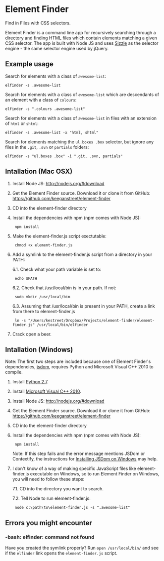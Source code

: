 # Element Finder

Find in Files with CSS selectors.

Element Finder is a command line app for recursively searching through a directory and finding HTML files which contain elements matching a given CSS selector. The app is built with Node JS and uses [Sizzle](http://sizzlejs.com/) as the selector engine - the same selector engine used by jQuery.


## Example usage

Search for elements with a class of `awesome-list`:

    elfinder -s .awesome-list

Search for elements with a class of `awesome-list` which are descendants of an element with a class of `colours`:

    elfinder -s ".colours .awesome-list"

Search for elements with a class of `awesome-list` in files with an extension of `html` or `shtml`:

    elfinder -s .awesome-list -x "html, shtml"

Search for elements matching the `ul.boxes .box` selector, but ignore any files in the `.git`, `.svn` or `partials` folders:

    elfinder -s "ul.boxes .box" -i ".git, .svn, partials"


## Intallation (Mac OSX)

1. Install Node JS: http://nodejs.org/#download

2. Get the Element Finder source. Download it or clone it from GitHub: https://github.com/keeganstreet/element-finder

3. CD into the element-finder directory

4. Install the dependencies with npm (npm comes with Node JS):

        npm install

5. Make the element-finder.js script exectutable:

        chmod +x element-finder.js

6. Add a symlink to the element-finder.js script from a directory in your PATH:

    6.1. Check what your path variable is set to:

        echo $PATH

    6.2. Check that /usr/local/bin is in your path. If not:

        sudo mkdir /usr/local/bin

    6.3. Assuming that /usr/local/bin is present in your PATH, create a link from there to element-finder.js

        ln -s "/Users/kestreet/Dropbox/Projects/element-finder/element-finder.js" /usr/local/bin/elfinder

7. Crack open a beer.


## Intallation (Windows)

Note: The first two steps are included because one of Element Finder's dependencies, [jsdom](https://github.com/tmpvar/jsdom), requires Python and Microsoft Visual C++ 2010 to compile.

1. Install [Python 2.7](http://www.python.org/getit/releases/2.7.3/).

2. Install [Microsoft Visual C++ 2010](http://www.microsoft.com/visualstudio/en-us/products/2010-editions/visual-cpp-express).

3. Install Node JS: http://nodejs.org/#download

4. Get the Element Finder source. Download it or clone it from GitHub: https://github.com/keeganstreet/element-finder

5. CD into the element-finder directory

6. Install the dependencies with npm (npm comes with Node JS):

        npm install
		
	Note: If this step fails and the error message mentions JSDom or Contextify, the instructions for [Installing JSDom on Windows](http://www.steveworkman.com/node-js/2012/installing-jsdom-on-windows/) may help.

7. I don't know of a way of making specific JavaScript files like element-finder.js executable on Windows, so to run Element Finder on Windows, you will need to follow these steps:

	7.1. CD into the directory you want to search.
	
	7.2. Tell Node to run element-finder.js:
	
		node c:\path\to\element-finder.js -s ".awesome-list"


## Errors you might encounter

### -bash: elfinder: command not found

Have you created the symlink properly? Run `open /usr/local/bin/` and see if the `elfinder` link opens the `element-finder.js` script.

